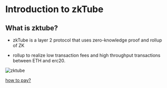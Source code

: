 # Introduction to zkTube

## What is zktube?

- zkTube is a layer 2 protocol that uses zero-knowledge proof and rollup of ZK
 
- rollup to realize low transaction fees and high throughput transactions between ETH and erc20.

![zktube](@/damonpng.png)

[how to pay?](/dev/payments)
